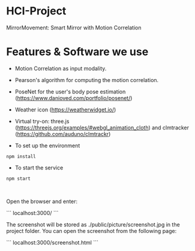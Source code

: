 # HCI-Project
MirrorMovement: Smart Mirror with Motion Correlation

# Features & Software we use
* Motion Correlation as input modality.
* Pearson's algorithm for computing the motion correlation.
* PoseNet for the user's body pose estimation (https://www.danioved.com/portfolio/posenet/)
* Weather icon (https://weatherwidget.io/)
* Virtual try-on: three.js (https://threejs.org/examples/#webgl_animation_cloth) and clmtracker (https://github.com/auduno/clmtrackr)


* To set up the environment
```
npm install
```

* To start the service
```
npm start
```

<br>
<p>
  Open the browser and enter:
</p>
```
localhost:3000/
```
<p>
  The screenshot will be stored as ./public/picture/screenshot.jpg in the project folder. 
  You can open the screenshot from the following page:
</p>
```
localhost:3000/screenshot.html
```

